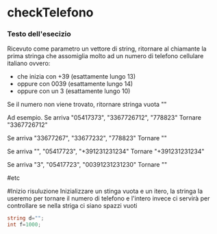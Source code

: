 # checkTelefono
### Testo dell'esecizio
Ricevuto come parametro un vettore di string, ritornare al chiamante la prima stringa che assomiglia molto ad un numero di telefono cellulare italiano ovvero:
- che inizia con +39 (esattamente lungo  13)
- oppure con 0039 (esattamente lungo 14)
- oppure con un 3 (esattamente lungo 10)

Se il numero non viene trovato, ritornare stringa vuota ""

Ad esempio.
Se arriva "05417373", "3367726712",  "778823"
Tornare "3367726712"

Se arriva "33677267", "33677232",  "778823"
Tornare ""

Se arriva "", "05417723",  "+391231231234"
Tornare "+391231231234"

Se arriva "3", "05417723",  "00391231231230"
Tornare ""

#etc

#Inizio risuluzione
Inizializzare un stinga vuota e un itero, la stringa la useremo per tornare il numero di telefono e l'intero invece ci servirà per controllare se nella striga ci siano spazzi vuoti
```c#
string d="";
int f=1000;
```
